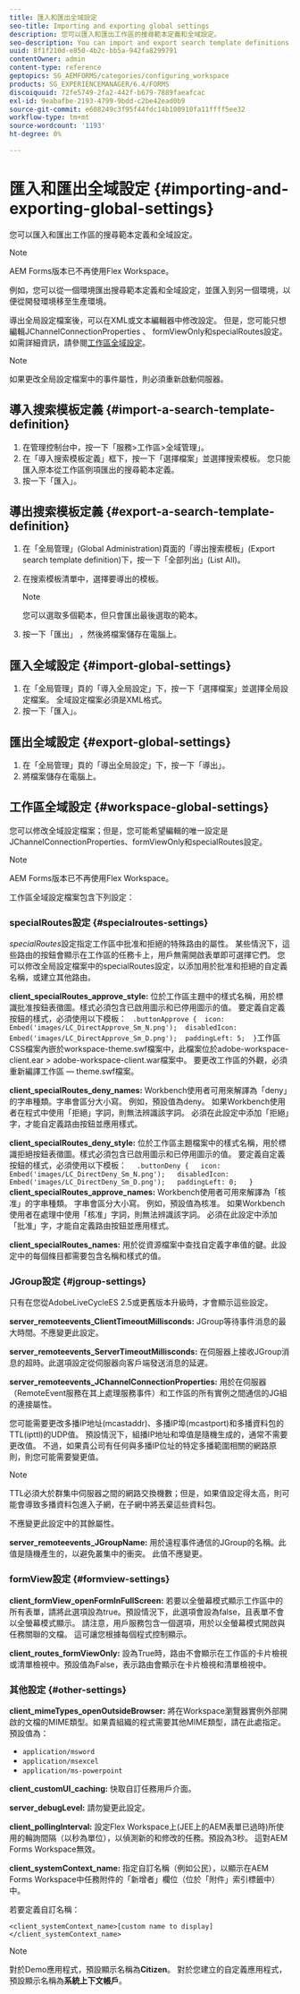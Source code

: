 ```yaml
---
title: 匯入和匯出全域設定
seo-title: Importing and exporting global settings
description: 您可以匯入和匯出工作區的搜尋範本定義和全域設定。
seo-description: You can import and export search template definitions and global settings for Workspace.
uuid: 8f1f210d-e850-4b2c-bb5a-942fa8299791
contentOwner: admin
content-type: reference
geptopics: SG_AEMFORMS/categories/configuring_workspace
products: SG_EXPERIENCEMANAGER/6.4/FORMS
discoiquuid: 72fe5749-2fa2-442f-b679-7889faeafcac
exl-id: 9eabafbe-2193-4799-9bdd-c2be42ead0b9
source-git-commit: e608249c3f95f44fdc14b100910fa11ffff5ee32
workflow-type: tm+mt
source-wordcount: '1193'
ht-degree: 0%

---
```


# 匯入和匯出全域設定 {#importing-and-exporting-global-settings}

您可以匯入和匯出工作區的搜尋範本定義和全域設定。

>[!NOTE]
>
>AEM Forms版本已不再使用Flex Workspace。

例如，您可以從一個環境匯出搜尋範本定義和全域設定，並匯入到另一個環境，以便從開發環境移至生產環境。

導出全局設定檔案後，可以在XML或文本編輯器中修改設定。 但是，您可能只想編輯JChannelConnectionProperties 、 formViewOnly和specialRoutes設定。 如需詳細資訊，請參閱[工作區全域設定](importing-exporting-global-settings.md#workspace-global-settings)。

>[!NOTE]
>
>如果更改全局設定檔案中的事件屬性，則必須重新啟動伺服器。

## 導入搜索模板定義 {#import-a-search-template-definition}

1. 在管理控制台中，按一下「服務>工作區>全域管理」。
1. 在「導入搜索模板定義」框下，按一下「選擇檔案」並選擇搜索模板。 您只能匯入原本從工作區例項匯出的搜尋範本定義。
1. 按一下「匯入」。

## 導出搜索模板定義 {#export-a-search-template-definition}

1. 在「全局管理」(Global Administration)頁面的「導出搜索模板」(Export search template definition)下，按一下「全部列出」(List All)。
1. 在搜索模板清單中，選擇要導出的模板。

   >[!NOTE]
   >
   >您可以選取多個範本，但只會匯出最後選取的範本。

1. 按一下「匯出」 ，然後將檔案儲存在電腦上。

## 匯入全域設定 {#import-global-settings}

1. 在「全局管理」頁的「導入全局設定」下，按一下「選擇檔案」並選擇全局設定檔案。 全域設定檔案必須是XML格式。
1. 按一下「匯入」。

## 匯出全域設定 {#export-global-settings}

1. 在「全局管理」頁的「導出全局設定」下，按一下「導出」。
1. 將檔案儲存在電腦上。

## 工作區全域設定 {#workspace-global-settings}

您可以修改全域設定檔案；但是，您可能希望編輯的唯一設定是JChannelConnectionProperties、formViewOnly和specialRoutes設定。

>[!NOTE]
>
>AEM Forms版本已不再使用Flex Workspace。

工作區全域設定檔案包含下列設定：

### specialRoutes設定 {#specialroutes-settings}

*specialRoutes*&#x200B;設定指定工作區中批准和拒絕的特殊路由的屬性。 某些情況下，這些路由的按鈕會顯示在工作區的任務卡上，用戶無需開啟表單即可選擇它們。 您可以修改全局設定檔案中的specialRoutes設定，以添加用於批准和拒絕的自定義名稱，或建立其他路由。

**client_specialRoutes_approve_style:** 位於工作區主題中的樣式名稱，用於標識批准按鈕表徵圖。樣式必須包含已啟用圖示和已停用圖示的值。 要定義自定義按鈕的樣式，必須使用以下模板：
` .buttonApprove {  icon: Embed('images/LC_DirectApprove_Sm_N.png');  disabledIcon: Embed('images/LC_DirectApprove_Sm_D.png');  paddingLeft: 5;  }`工作區CSS檔案內嵌於workspace-theme.swf檔案中，此檔案位於adobe-workspace-client.ear > adobe-workspace-client.war檔案中。 要更改工作區的外觀，必須重新編譯工作區 — theme.swf檔案。

**client_specialRoutes_deny_names:** Workbench使用者可用來解譯為「deny」的字串種類。字串會區分大小寫。 例如，預設值為deny。 如果Workbench使用者在程式中使用「拒絕」字詞，則無法辨識該字詞。 必須在此設定中添加「拒絕」字，才能自定義路由按鈕並應用樣式。

**client_specialRoutes_deny_style:** 位於工作區主題檔案中的樣式名稱，用於標識拒絕按鈕表徵圖。樣式必須包含已啟用圖示和已停用圖示的值。 要定義自定義按鈕的樣式，必須使用以下模板：
`  .buttonDeny {   icon: Embed('images/LC_DirectDeny_Sm_N.png');   disabledIcon: Embed('images/LC_DirectDeny_Sm_D.png');   paddingLeft: 0;   }` **client_specialRoutes_approve_names:** Workbench使用者可用來解譯為「核准」的字串種類。 字串會區分大小寫。 例如，預設值為核准。 如果Workbench使用者在處理中使用「核准」字詞，則無法辨識該字詞。 必須在此設定中添加「批准」字，才能自定義路由按鈕並應用樣式。

**client_specialRoutes_names:** 用於從資源檔案中查找自定義字串值的鍵。此設定中的每個條目都需要包含名稱和樣式的值。

### JGroup設定 {#jgroup-settings}

只有在您從AdobeLiveCycleES 2.5或更舊版本升級時，才會顯示這些設定。

**server_remoteevents_ClientTimeoutMillisconds:** JGroup等待事件消息的最大時間。不應變更此設定。

**server_remoteevents_ServerTimeoutMillisconds:** 在伺服器上接收JGroup消息的超時。此選項設定從伺服器向客戶端發送消息的延遲。

**server_remoteevents_JChannelConnectionProperties:** 用於在伺服器（RemoteEvent服務在其上處理服務事件）和工作區的所有實例之間通信的JG組的連接屬性。

您可能需要更改多播IP地址(mcastaddr)、多播IP埠(mcastport)和多播資料包的TTL(ipttl)的UDP值。 預設情況下，組播IP地址和埠值是隨機生成的，通常不需要更改值。 不過，如果貴公司有任何與多播IP位址的特定多播範圍相關的網路原則，則您可能需要變更值。

>[!NOTE]
>
>TTL必須大於群集中伺服器之間的網路交換機數；但是，如果值設定得太高，則可能會導致多播資料包進入子網，在子網中將丟棄這些資料包。

不應變更此設定中的其餘屬性。

**server_remoteevents_JGroupName:** 用於遠程事件通信的JGroup的名稱。此值是隨機產生的，以避免叢集中的衝突。 此值不應變更。

### formView設定 {#formview-settings}

**client_formView_openFormInFullScreen:** 若要以全螢幕模式顯示工作區中的所有表單，請將此選項設為true。預設情況下，此選項會設為false，且表單不會以全螢幕模式顯示。 請注意，用戶服務包含一個選項，用於以全螢幕模式開啟與任務關聯的文檔。 這可讓您根據每個程式控制顯示。

**client_routes_formViewOnly:** 設為True時，路由不會顯示在工作區的卡片檢視或清單檢視中。預設值為False，表示路由會顯示在卡片檢視和清單檢視中。

### 其他設定 {#other-settings}

**client_mimeTypes_openOutsideBrowser:** 將在Workspace瀏覽器實例外部開啟的文檔的MIME類型。如果貴組織的程式需要其他MIME類型，請在此處指定。 預設值為：

* `application/msword`
* `application/msexcel`
* `application/ms-powerpoint`

**client_customUI_caching:** 快取自訂任務用戶介面。

**server_debugLevel:** 請勿變更此設定。

**client_pollingInterval:** 設定Flex Workspace上(JEE上的AEM表單已過時)所使用的輪詢間隔（以秒為單位），以偵測新的和修改的任務。預設為3秒。 這對AEM Forms Workspace無效。

**client_systemContext_name:** 指定自訂名稱（例如公民），以顯示在AEM Forms Workspace中任務附件的「新增者」欄位（位於「附件」索引標籤中）中。

若要定義自訂名稱：

`<client_systemContext_name>[custom name to display]</client_systemContext_name>`

>[!NOTE]
>
>對於Demo應用程式，預設顯示名稱為&#x200B;**Citizen**。 對於您建立的自定義應用程式，預設顯示名稱為&#x200B;**系統上下文帳戶**。
